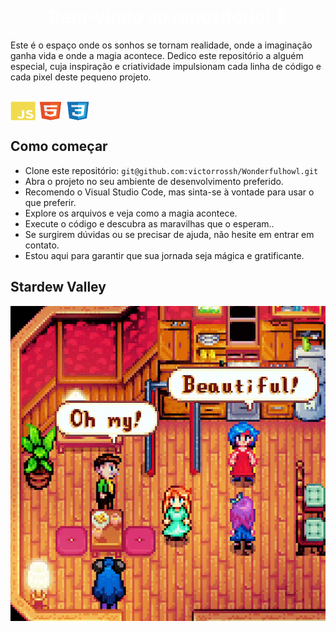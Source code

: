 <div align="center">
  <h1 style="color: white;">Bem-vindo ao repositório! 🚀</h1>
</div>

Este é o espaço onde os sonhos se tornam realidade, onde a imaginação ganha vida e onde a magia acontece. 
Dedico este repositório a alguém especial, cuja inspiração e criatividade impulsionam cada linha de código e cada pixel deste pequeno projeto.

<div style="display: inline_block"><br>
  <img align="center" alt="Mi-Js" height="30" width="40" src="https://raw.githubusercontent.com/devicons/devicon/master/icons/javascript/javascript-plain.svg">
  <img align="center" alt="Mi-HTML" height="30" width="40" src="https://raw.githubusercontent.com/devicons/devicon/master/icons/html5/html5-original.svg">
  <img align="center" alt="Mi-CSS" height="30" width="40" src="https://raw.githubusercontent.com/devicons/devicon/master/icons/css3/css3-original.svg">
</div>

## Como começar
<ul>
  <li>Clone este repositório: <code>git@github.com:victorrossh/Wonderfulhowl.git</code></li>

  <li>Abra o projeto no seu ambiente de desenvolvimento preferido.</li>
  
  <li>Recomendo o Visual Studio Code, mas sinta-se à vontade para usar o que preferir.</li>

  <li>Explore os arquivos e veja como a magia acontece.</li>

  <li>Execute o código e descubra as maravilhas que o esperam..</li>

  <li>Se surgirem dúvidas ou se precisar de ajuda, não hesite em entrar em contato.</li>

  <li>Estou aqui para garantir que sua jornada seja mágica e gratificante.</li>
</ul>

## Stardew Valley
<p align="center">
 <img src="https://github.com/victorrossh/Wonderfulhowl/blob/main/gif/beautiful.gif"/>
</p>